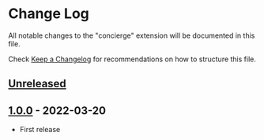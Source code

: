 # Change Log

All notable changes to the "concierge" extension will be documented in this file.

Check [Keep a Changelog](http://keepachangelog.com/) for recommendations on how to structure this file.

## [Unreleased]

## [1.0.0] - 2022-03-20
- First release

[Unreleased]: https://github.com/GregoireCiles/concierge-vscode-extension/compare/v1.0.0...HEAD
[1.0.0]: https://github.com/GregoireCiles/concierge-vscode-extension/releases/tag/v0.0.1
